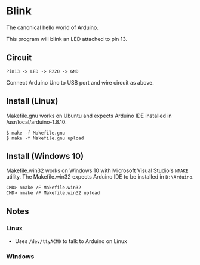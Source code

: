 # Blink

The canonical hello world of Arduino.

This program will blink an LED attached to pin 13.

## Circuit

```
Pin13 -> LED -> R220 -> GND
```

Connect Arduino Uno to USB port and wire circuit as above. 

## Install (Linux)

Makefile.gnu works on Ubuntu and expects Arduino IDE installed
in /usr/local/arduino-1.8.10.

```
$ make -f Makefile.gnu
$ make -f Makefile.gnu upload
```

## Install (Windows 10)

Makefile.win32 works on Windows 10 with Microsoft Visual Studio's `NMAKE` utility.
The Makefile.win32 expects Arduino IDE to be installed in `D:\Arduino`.

```
CMD> nmake /F Makefile.win32
CMD> nmake /F Makefile.win32 upload
```

## Notes

### Linux 
* Uses `/dev/ttyACM0` to talk to Arduino on Linux

### Windows
